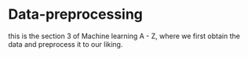 # Data-preprocessing
this is the section 3 of Machine learning A - Z, where we first obtain the data and preprocess it to our liking.

